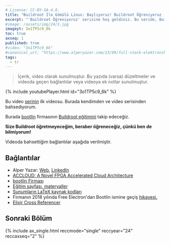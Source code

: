 ```yaml
---
# License: CC-BY-SA-4.0.
title: "Buildroot İle Gömülü Linux: Başlıyoruz! Buildroot Öğreniyoruz - 1"
excerpt: "'Buildroot Öğreniyoruz' serisine hoş geldiniz. Bu seride, Buildroot kullanarak nasıl gömülü Linux sistemleri oluşturabileceğimizi adım adım, hep beraber öğreneceğiz."
#image: /assets/img/24/1.jpg
imageyt: 3o1TP5c9_6k
toc: true
axseq: 1
published: true
#video: "3o1TP5c9_6k"
#canonical_url: "https://www.alperyazar.com/23/09/full-stack-elektronik.html"
tags:
  - tr
---
```


> İçerik, video olarak sunulmuştur. Bu yazıda (varsa) düzeltmeler ve videoda
> geçen bağlantılar veya videoya ek notlar sunulmuştur.

{% include youtubePlayer.html id="3o1TP5c9_6k" %}

Bu video
[serinin](https://www.youtube.com/playlist?list=PLN87Yz_UzbiGWMQND0I-FdbjFcrFZrN_t)
ilk videosu. Burada kendimden ve video serisinden bahsediyorum.

Burada [bootlin](https://bootlin.com/) firmasının [Buildroot
eğitimini](https://bootlin.com/training/buildroot/) takip edeceğiz.

**Size Buildroot öğretmeyeceğim, beraber öğreneceğiz, çünkü ben de bilmiyorum!**

Videoda bahsettiğim bağlantılar aşağıda verilmiştir.

## Bağlantılar

- Alper Yazar: [Web](https://www.alperyazar.com),
  [LinkedIn](https://www.linkedin.com/in/alperyazar)
- [ACCLOUD: A Novel FPGA Accelerated Cloud
  Architecture](http://accloud.eee.metu.edu.tr/)
- [bootlin Firması](https://bootlin.com/)
- [Eğitim sayfası, materyaller](https://bootlin.com/training/buildroot/)
- [Sunumların LaTeX kaynak
  kodları](https://github.com/bootlin/training-materials)
- Firmanın 2018 yılında Free Electron'dan Bootlin ismine geçiş
  [hikayesi.](https://bootlin.com/blog/free-electrons-becomes-bootlin/)
- [Elixir Cross Referencer](https://elixir.bootlin.com/linux/latest/source)

## Sonraki Bölüm

{% include ax_single.html reccmode="single" reccyear="24" reccaxseq="2" %}
